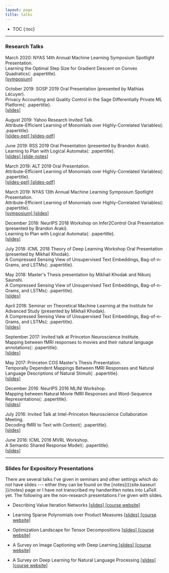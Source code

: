 ```yaml
---
layout: page
title: talks
---
```


* TOC
{:toc}

___

### Research Talks

March 2020: NYAS 14th Annual Machine Learning Symposium Spotlight Presentation.<br/> 
<span>Learning the Optimal Step Size for Gradient Descent on Convex Quadratics</span>{: .papertitle}.<br/>
<a href="https://www.nyas.org/events/2020/14th-annual-machine-learning-symposium/?tab=agenda" title="nyas-ml-2020"> [symposium] </a> 

October 2019: SOSP 2019 Oral Presentation (presented by Mathias Lécuyer).<br/>
<span>Privacy Accounting and Quality Control in the Sage Differentially Private ML Platform</span>{: .papertitle}.<br/> 
<a href="{{site.baseurl }}/talks/sosp19-slides.pdf" title="sosp19-slides">[slides]</a>

August 2019: Yahoo Research Invited Talk.<br/>
<span>Attribute-Efficient Learning of Monomials over Highly-Correlated Variables</span>{: .papertitle}.<br/> 
<a href="{{site.baseurl}}/talks/yahoo2019slides.pptx" title="yahoo-2019-slides"> [slides-ppt] </a> <a href="{{site.baseurl}}/talks/yahoo2019slides.pdf" title="nyas-ml-2019-slides"> [slides-pdf] </a>

June 2019: RSS 2019 Oral Presentation (presented by Brandon Araki).<br/> 
<span>Learning to Plan with Logical Automata</span>{: .papertitle}.<br/> 
<a href="{{site.baseurl }}/talks/RSS2019-Presentation.pdf" title="rss2019-slides"> [slides] </a> <a href="{{site.baseurl }}/talks/RSS2019-presentation-notes.pdf" title="rss2019-slide-notes"> [slide-notes] </a>

March 2019: ALT 2019 Oral Presentation.<br/> 
<span>Attribute-Efficient Learning of Monomials over Highly-Correlated Variables</span>{: .papertitle}.<br/> 
<a href="{{site.baseurl}}/talks/alt2019.pptx" title="nyas-ml-2019-slides"> [slides-ppt] </a> <a href="{{site.baseurl}}/talks/alt2019-slides.pdf" title="nyas-ml-2019-slides"> [slides-pdf] </a>

March 2019: NYAS 13th Annual Machine Learning Symposium Spotlight Presentation.<br/> 
<span>Attribute-Efficient Learning of Monomials over Highly-Correlated Variables</span>{: .papertitle}.<br/>
<a href="https://www.nyas.org/events/2019/13th-annual-machine-learning-symposium/?tab=agenda" title="nyas-ml-2019"> [symposium] </a> <a href="{{site.baseurl}}/talks/NYML-2019-slides.pdf" title="nyas-ml-2019-slides"> [slides] </a>

December 2018: NeurIPS 2018 Workshop on Infer2Control Oral Presentation (presented by Brandon Araki).<br/> 
<span>Learning to Plan with Logical Automata</span>{: .papertitle}.<br/> 
<a href="{{site.baseurl }}/talks/Learning-to-Plan-with-Logical-Automata.pdf" title="infer2control-slides">[slides]</a>

July 2018: ICML 2018 Theory of Deep Learning Workshop Oral Presentation (presented by Mikhail Khodak).<br/> 
<span>A Compressed Sensing View of Unsupervised Text Embeddings, Bag-of-n-Grams, and LSTMs</span>{: .papertitle}. 

May 2018: Master's Thesis presentation by Mikhail Khodak and Nikunj Saunshi.<br/> 
<span>A Compressed Sensing View of Unsupervised Text Embeddings, Bag-of-n-Grams, and LSTMs</span>{: .papertitle}.<br/> 
<a href="{{site.baseurl }}/talks/iclr18_slides.pdf" title="iclr18_masters">[slides]</a>

April 2018: Seminar on Theoretical Machine Learning at the Institute for Advanced Study (presented by Mikhail Khodak).<br/> 
<span>A Compressed Sensing View of Unsupervised Text Embeddings, Bag-of-n-Grams, and LSTMs</span>{: .papertitle}.<br/> 
<a href="{{site.baseurl }}/talks/iclr18_at_algml_slides.pdf" title="iclr18_IAS">[slides]</a>

September 2017: Invited talk at Princeton Neuroscience Institute.<br/> 
<span>Mapping between fMRI responses to movies and their natural language annotations</span>{: .papertitle}.<br/> 
<a href="{{site.baseurl }}/talks/PNI_Sept17.pdf" title="PNI_sept17">[slides]</a>

May 2017: Princeton COS Master's Thesis Presentation.<br/> 
<span>Temporally Dependent Mappings Between fMRI Responses and Natural Language Descriptions of Natural Stimuli</span>{: .papertitle}.<br/> 
<a href="{{site.baseurl }}/talks/MSE_presentation_may10.pdf" title="masters_thesis">[slides]</a>

December 2016: NeurIPS 2016 MLINI Workshop.<br/> 
<span>Mapping between Natural Movie fMRI Responses and Word-Sequence Representations</span>{: .papertitle}.<br/> 
<a href="{{site.baseurl }}/talks/NIPS2016_kiranvodrahalli_presentation.pdf" title="ssrm_nips16">[slides]</a>

July 2016: Invited Talk at Intel-Princeton Neuroscience Collaboration Meeting.<br/> 
<span>Decoding fMRI to Text with Context</span>{: .papertitle}. <br/>
<a href="{{site.baseurl }}/talks/intel-pni_sherlock_july16.pdf" title="intel-pni">[slides]</a>

June 2016: ICML 2016 MVRL Workshop.<br/> 
<span>A Semantic Shared Response Model</span>{: .papertitle}.<br/> 
<a href="{{site.baseurl }}/talks/A_Semantic_Shared_Response_Model.pdf" title="srm_icml16">[slides]</a>

---

### Slides for Expository Presentations

There are several talks I've given in seminars and other settings which do not have slides --- either they can be found on the [notes]({{site.baseurl }}/notes) page or I have not transcribed my handwritten notes into LaTeX yet. The following are the non-research presentations I've given with slides. 

* Describing Value Iteration Networks <a href="{{site.baseurl }}/talks/VIN_presentation_RL_class.pdf" title="VIN_rl"> [slides] </a> [[course website]](https://ieor8100.github.io/rl/)

* Learning Sparse Polynomials over Product Measures <a href="{{site.baseurl }}/talks/learning-sparse-polynomials-presentation.pdf" title="andoni14"> [slides] </a> [[course website]](https://ilyaraz.org/static/class/)

* Optimization Landscape for Tensor Decompositions <a href="{{site.baseurl }}/talks/TensorDecompositionsELE538B_knv.pdf" title="landscape_tensor_decomp"> [slides] </a> [[course website]](http://www.princeton.edu/~yc5/ele538b_sparsity/)

* A Survey on Image Captioning with Deep Learning<a href="{{ site.baseurl }}/talks/598b_img_captions.pdf" title="598c_img_cap"> [slides] </a> [[course website]](http://3dvision.princeton.edu/courses/COS598/2015sp/)

* A Survey on Deep Learning for Natural Language Processing <a href="{{ site.baseurl }}/talks/598b_nlp_deep_learning.pdf" title="598c_nlp"> [slides] </a> [[course website]](http://3dvision.princeton.edu/courses/COS598/2015sp/)
